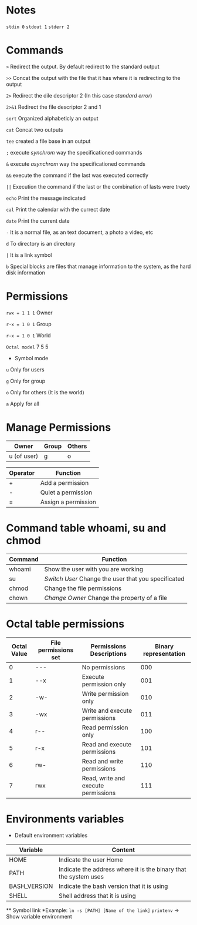 # Notes
`stdin 0`
`stdout 1`
`stderr 2`

# Commands
`>` Redirect the output. By default redirect to the standard output

`>>` Concat the output with the file that it has where it is redirecting to the output

`2>` Redirect the dile descriptor 2 (In this case *standard error*)

`2>&1` Redirect the file descriptor 2 and 1

`sort` Organized alphabeticly an output

`cat` Concat two outputs

`tee` created a file base in an output

`;` execute *synchrom* way the specificationed commands

`&` execute *asynchrom* way the specificationed commands

`&&` execute the command if the last was executed correctly

`||` Execution the command if the last or the combination of lasts were truety

`echo` Print the message indicated

`cal` Print the calendar with the currect date

`date` Print the current date

`-` It is a normal file, as an text document, a photo a video, etc

`d` To directory is an directory

`|` It is a link symbol

`b` Special blocks are files that manage information to the system, as the hard disk information

# Permissions

`rwx = 1 1 1` Owner

`r-x = 1 0 1` Group

`r-x = 1 0 1` World

`Octal model` 7 5 5

* Symbol mode

`u` Only for users

`g` Only for group

`o` Only for others (It is the world)

`a` Apply for all

# Manage Permissions

| Owner             |Group   | Others  |
|-------------------|--------|---------|
|u (of user)        | g      |o        |

| Operator            |Function                 |
|---------------------|-------------------------|
|+                    | Add a permission        |
|-                    | Quiet a permission      |
|=                    | Assign a permission     |

# Command table whoami, su and chmod
|Command     |Function                                                |
|------------|--------------------------------------------------------|
|whoami      |Show the user with you are working                      |
|su          |*Switch User* Change the user that you specificated     |
|chmod       |Change the file permissions                             |
|chown       |*Change Owner* Change the property of a file            |

# Octal table permissions
|Octal Value |File permissions set    |Permissions Descriptions              |Binary representation              |
|------------|------------------------|--------------------------------------|-----------------------------------|                              
|0           |---                     |No permissions                        |000                                |
|1           |--x                     |Execute permission only               |001                                |
|2           |-w-                     |Write permission only                 |010                                |
|3           |-wx                     |Write and execute permissions         |011                                |
|4           |r--                     |Read permission only                  |100                                |
|5           |r-x                     |Read and execute permissions          |101                                |
|6           |rw-                     |Read and write permissions            |110                                |
|7           |rwx                     |Read, write and execute permissions   |111                                |

# Environments variables
* Default environment variables

|Variable     |Content                                                             |
|-------------|--------------------------------------------------------------------|
|HOME         |Indicate the user Home                                              |
|PATH         |Indicate the address where it is the binary that the system uses    |
|BASH_VERSION |Indicate the bash version that it is using                          |
|SHELL        |Shell address that it is using                                      |

** Symbol link
*Example:
`ln -s [PATH] [Name of the link]`
`printenv` -> Show variable environment